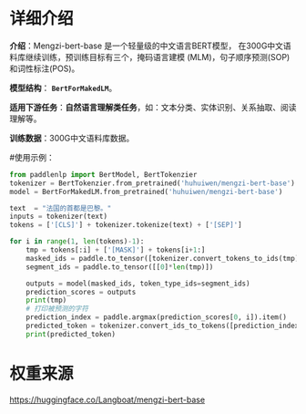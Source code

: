 # 详细介绍
**介绍**：Mengzi-bert-base 是一个轻量级的中文语言BERT模型，
在300G中文语料库继续训练，预训练目标有三个，掩码语言建模 (MLM)，句子顺序预测(SOP)
和词性标注(POS)。

**模型结构**： **`BertForMakedLM`**。

**适用下游任务**：**自然语言理解类任务**，如：文本分类、实体识别、关系抽取、阅读理解等。

**训练数据**：300G中文语料库数据。

#使用示例：
```python
from paddlenlp import BertModel, BertTokenzier
tokenizer = BertTokenzier.from_pretrained('huhuiwen/mengzi-bert-base')
model = BertForMakedLM.from_pretrained('huhuiwen/mengzi-bert-base')

text  = "法国的首都是巴黎。"
inputs = tokenizer(text)
tokens = ['[CLS]'] + tokenizer.tokenize(text) + ['[SEP]']

for i in range(1, len(tokens)-1):
    tmp = tokens[:i] + ['[MASK]'] + tokens[i+1:]
    masked_ids = paddle.to_tensor([tokenizer.convert_tokens_to_ids(tmp)])
    segment_ids = paddle.to_tensor([[0]*len(tmp)])

    outputs = model(masked_ids, token_type_ids=segment_ids)
    prediction_scores = outputs
    print(tmp)
    # 打印被预测的字符
    prediction_index = paddle.argmax(prediction_scores[0, i]).item()
    predicted_token = tokenizer.convert_ids_to_tokens([prediction_index])[0]
    print(predicted_token)

```

# 权重来源
https://huggingface.co/Langboat/mengzi-bert-base

